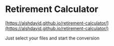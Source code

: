 # Retirement Calculator

[https://alshdavid.github.io/retirement-calculator/](https://alshdavid.github.io/retirement-calculator/)

Just select your files and start the conversion
